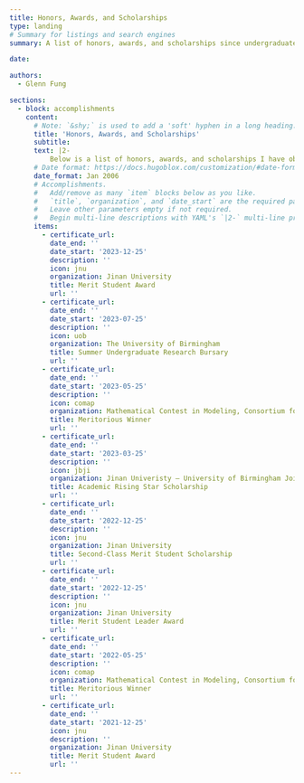 ```yaml
---
title: Honors, Awards, and Scholarships
type: landing
# Summary for listings and search engines
summary: A list of honors, awards, and scholarships since undergraduate. 

date: 

authors:
  - Glenn Fung

sections:
  - block: accomplishments
    content:
      # Note: `&shy;` is used to add a 'soft' hyphen in a long heading.
      title: 'Honors, Awards, and Scholarships'
      subtitle:
      text: |2-
          Below is a list of honors, awards, and scholarships I have obtained since undergraduate studies. <br><br>
      # Date format: https://docs.hugoblox.com/customization/#date-format
      date_format: Jan 2006
      # Accomplishments.
      #   Add/remove as many `item` blocks below as you like.
      #   `title`, `organization`, and `date_start` are the required parameters.
      #   Leave other parameters empty if not required.
      #   Begin multi-line descriptions with YAML's `|2-` multi-line prefix.
      items:
        - certificate_url: 
          date_end: ''
          date_start: '2023-12-25'
          description: ''
          icon: jnu
          organization: Jinan University
          title: Merit Student Award
          url: ''
        - certificate_url: 
          date_end: ''
          date_start: '2023-07-25'
          description: ''
          icon: uob
          organization: The University of Birmingham
          title: Summer Undergraduate Research Bursary
          url: ''
        - certificate_url: 
          date_end: ''
          date_start: '2023-05-25'
          description: ''
          icon: comap
          organization: Mathematical Contest in Modeling, Consortium for Mathematics and its Applications
          title: Meritorious Winner 
          url: ''    
        - certificate_url: 
          date_end: ''
          date_start: '2023-03-25'
          description: ''
          icon: jbji
          organization: Jinan Univeristy – University of Birmingham Joint Institute
          title: Academic Rising Star Scholarship
          url: ''
        - certificate_url: 
          date_end: ''
          date_start: '2022-12-25'
          description: ''
          icon: jnu
          organization: Jinan University
          title: Second-Class Merit Student Scholarship
          url: ''
        - certificate_url: 
          date_end: ''
          date_start: '2022-12-25'
          description: ''
          icon: jnu
          organization: Jinan University
          title: Merit Student Leader Award
          url: ''
        - certificate_url: 
          date_end: ''
          date_start: '2022-05-25'
          description: ''
          icon: comap
          organization: Mathematical Contest in Modeling, Consortium for Mathematics and its Applications
          title: Meritorious Winner 
          url: '' 
        - certificate_url: 
          date_end: ''
          date_start: '2021-12-25'
          icon: jnu
          description: ''
          organization: Jinan University
          title: Merit Student Award
          url: ''
---
```




